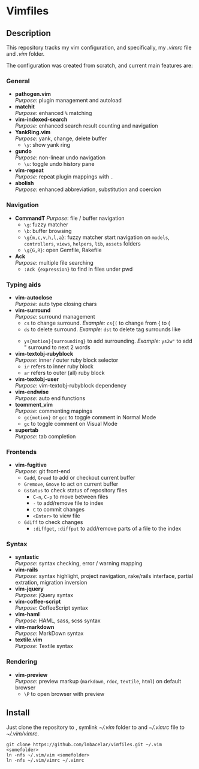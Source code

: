# Vimfiles

## Description
This repository tracks my vim configuration, and specifically, my _.vimrc_ file and _.vim_ folder.

The configuration was created from scratch, and current main features are:

### General
* __pathogen.vim__  
_Purpose_: plugin management and autoload
* __matchit__  
_Purpose_: enhanced `%` matching
* __vim-indexed-search__  
_Purpose_: enhanced search result counting and navigation
* __YankRing.vim__  
_Purpose_: yank, change, delete buffer
  * `\y`: show yank ring
* __gundo__  
_Purpose_: non-linear undo navigation
  * `\u`: toggle undo history pane
* __vim-repeat__  
_Purpose_: repeat plugin mappings with `.`
* __abolish__  
_Purpose_: enhanced abbreviation, substitution and coercion

### Navigation
* __CommandT__
_Purpose_: file / buffer navigation
  * `\g`: fuzzy matcher
  * `\b`: buffer browsing
  * `\g{m,c,v,h,l,a}`: fuzzy matcher start navigation on `models`, `controllers`, `views`, `helpers`, `lib`, `assets` folders
  * `\g{G,R}`: open Gemfile, Rakefile
* __Ack__  
_Purpose_: multiple file searching
  * `:Ack {expression}` to find in files under pwd

### Typing aids
* __vim-autoclose__  
_Purpose_: auto type closing chars
* __vim-surround__  
_Purpose_: surround management
  * `cs` to change surround. _Example:_ `cs{(` to change from { to (
  * `ds` to delete surround. _Example:_ `dst` to delete tag surrounds like <p></p>
  * `ys{motion}{surrounding}` to add surrounding. _Example:_ `ys2w"` to add " surround to next 2 words
* __vim-textobj-rubyblock__  
_Purpose_: inner / outer ruby block selector
  * `ir` refers to inner ruby block
  * `ar` refers to outer (all) ruby block
* __vim-textobj-user__  
_Purpose_: vim-textobj-rubyblock dependency
* __vim-endwise__  
_Purpose_: auto end functions
* __tcomment_vim__  
_Purpose_: commenting mapings
  * `gc{motion}` or `gcc` to toggle comment in Normal Mode
  * `gc` to toggle comment on Visual Mode
* __supertab__  
_Purpose_: tab completion

### Frontends
* __vim-fugitive__  
_Purpose_: git front-end
  * `Gadd`, `Gread` to add or checkout current buffer
  * `Gremove`, `Gmove` to act on current buffer
  * `Gstatus` to check status of repository files
    * `C-n`, `C-p` to move between files
    * `-` to add/remove file to index
    * `C` to commit changes
    * `<Enter>` to view file
  * `Gdiff` to check changes
    * `:diffget`, `:diffput` to add/remove parts of a file to the index

### Syntax
* __syntastic__  
_Purpose_: syntax checking, error / warning mapping
* __vim-rails__  
_Purpose_: syntax highlight, project navigation, rake/rails interface, partial extration, migration inversion
* __vim-jquery__  
_Purpose_: jQuery syntax
* __vim-coffee-script__  
_Purpose_: CoffeeScript syntax
* __vim-haml__  
_Purpose_: HAML, sass, scss syntax
* __vim-markdown__  
_Purpose_: MarkDown syntax
* __textile.vim__  
_Purpose_: Textile syntax

### Rendering
* __vim-preview__  
_Purpose_: preview markup (`markdown`, `rdoc`, `textile`, `html`) on default browser
  * `\P` to open browser with preview

## Install
Just clone the repository to <somefolder>, symlink _~/.vim_ folder to <somefolder> and _~/.vimrc_ file to _~/.vim/vimrc_.

    git clone https://github.com/lmbacelar/vimfiles.git ~/.vim <somefolder>
    ln -nfs ~/.vim/vim <somefolder>
    ln -nfs ~/.vim/vimrc ~/.vimrc
